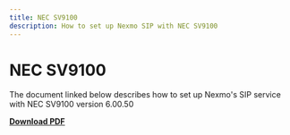 ```yaml
---
title: NEC SV9100
description: How to set up Nexmo SIP with NEC SV9100
---
```


# NEC SV9100

The document linked below describes how to set up Nexmo's SIP service with NEC SV9100 version 6.00.50

**[Download PDF](/assets/pdf/sip/configuration/nexmo-sip-nec-sv9100.pdf)**
